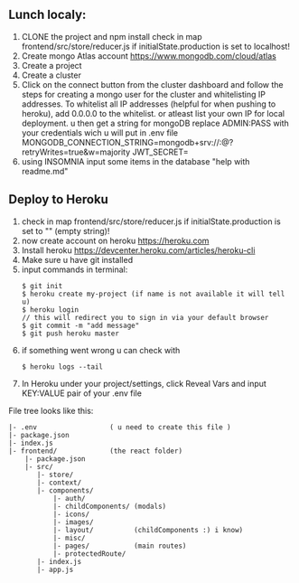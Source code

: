 ## Lunch localy: 

1. CLONE the project and npm install
check in map frontend/src/store/reducer.js if initialState.production is set to localhost!
2. Create mongo Atlas account
    https://www.mongodb.com/cloud/atlas
3. Create a project
4. Create a cluster
5. Click on the connect button from the cluster dashboard and follow the steps for creating a mongo     user for the cluster and whitelisting IP addresses. To whitelist all IP addresses (helpful for when pushing to heroku), add 0.0.0.0 to the whitelist. or atleast list your own IP for local deployment.
    u then get a string for mongoDB replace ADMIN:PASS with your credentials
    wich u will put in .env file 
    MONGODB_CONNECTION_STRING=mongodb+srv://<USER>:<PASSWORD>@<YOUR-CLUSTER>?retryWrites=true&w=majority
    JWT_SECRET=<your secret key>
6. using INSOMNIA input some items in the database "help with readme.md"

## Deploy to Heroku

1. check in map frontend/src/store/reducer.js if initialState.production is set to "" (empty string)!
7. now create account on heroku https://heroku.com
8. Install heroku https://devcenter.heroku.com/articles/heroku-cli
9. Make sure u have git installed
10. input commands in terminal: 
    ```
    $ git init
    $ heroku create my-project (if name is not available it will tell u)
    $ heroku login 
    // this will redirect you to sign in via your default browser
    $ git commit -m "add message"
    $ git push heroku master
    ```
11. if something went wrong u can check with
    ```
    $ heroku logs --tail
    ```
12. In Heroku under your project/settings, click Reveal Vars and input KEY:VALUE pair of your .env file

File tree looks like this:
```
|- .env                  ( u need to create this file )
|- package.json
|- index.js
|- frontend/             (the react folder)
    |- package.json
    |- src/
       |- store/
       |- context/
       |- components/
           |- auth/
           |- childComponents/ (modals)
           |- icons/
           |- images/
           |- layout/          (childComponents :) i know)
           |- misc/
           |- pages/           (main routes)
           |- protectedRoute/
       |- index.js
       |- app.js
```
